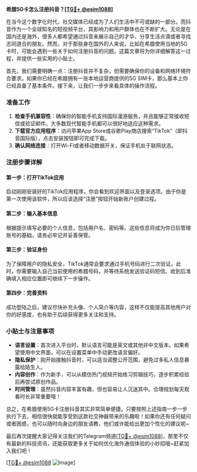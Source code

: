 **希腊5G卡怎么注册抖音？[[TG💪+ @esim1088](https://t.me/s/esim1088)]**

在当今这个数字化时代，社交媒体已经成为了人们生活中不可或缺的一部分。而抖音作为一个全球知名的短视频平台，其影响力和用户群体也在不断扩大。无论是在国内还是海外，很多人都希望通过抖音来展示自己的才华、分享生活点滴或者寻找志同道合的朋友。然而，对于那些身在国外的人来说，比如在希腊使用当地的5G卡时，可能会遇到一些关于如何注册抖音的问题。这篇文章将为你详细解答这一过程，并提供一些实用的小贴士。

首先，我们需要明确一点：注册抖音并不复杂，但需要确保你的设备和网络环境符合要求。如果你已经在希腊拥有一张本地运营商提供的5G SIM卡，那么基本上你已经具备了基本条件。接下来，让我们一步步来看具体的操作流程。

### 准备工作

1. **检查手机兼容性**：确保你的智能手机支持国际漫游服务，并且能够正常接收短信或验证邮件。大多数现代智能手机都可以很好地适应这种需求。
2. **下载官方应用程序**：访问苹果App Store或谷歌Play商店搜索“TikTok”（即抖音国际版），点击安装按钮即可完成下载。
3. **确认网络连接**：打开Wi-Fi或者移动数据开关，保证手机处于联网状态。

### 注册步骤详解

#### 第一步：打开TikTok应用
启动刚刚安装好的TikTok应用程序，你会看到欢迎界面以及登录选项。由于你是第一次使用该软件，所以应该选择“注册”按钮开始新账户创建过程。

#### 第二步：输入基本信息
根据提示填写必要的个人信息，包括用户名、密码等。这些信息将成为你日后管理账号的基础，请务必牢记并妥善保管。

#### 第三步：验证身份
为了保障用户的隐私安全，TikTok通常会要求通过手机号码进行二次验证。此时，你需要输入自己当前使用的希腊号码，并等待系统发送验证码短信。收到后准确填入相应位置即可继续下一步操作。

#### 第四步：完善资料
成功登陆之后，建议尽快补充头像、个人简介等内容，这样不仅能提高其他用户对你的好感度，也有助于后续获得更多关注和支持。

### 小贴士与注意事项

- **语言设置**：首次进入平台时，默认语言可能是英文或其他非中文版本。如果希望使用中文界面，可以在设置菜单中手动更改语言偏好。
- **隐私保护**：刚开始接触抖音时，可以适当调整公开范围，避免过多私人信息暴露给陌生人。
- **内容创作**：作为新手，可以从模仿热门视频开始练习剪辑技巧，逐步积累经验后再尝试原创作品。
- **时间管理**：虽然抖音内容丰富有趣，但也容易让人沉迷其中。合理规划每天观看时长非常重要哦！

总之，在希腊使用5G卡注册抖音其实非常简单便捷。只要按照上述指南一步一步执行下去，相信很快就能享受到这款社交神器带来的乐趣啦！如果你还有任何疑问或者困惑，也可以随时向身边的朋友请教，他们或许能给出更加个性化的建议呢~

最后再次提醒大家记得关注我们的Telegram频道[[TG💪+ @esim1088](https://t.me/s/esim1088)]，那里不仅有最新的科技资讯，还能获取更多关于如何优化海外通信体验的小妙招哦~赶紧加入我们吧！

[[TG💪+ @esim1088](https://t.me/s/esim1088) ![Image](https://i.postimg.cc/4NQfJmqS/Snipaste-2025-05-13-00-14-12.png)]
